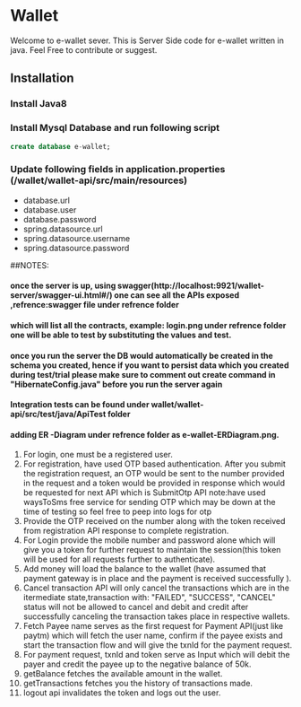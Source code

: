 
# Wallet
Welcome to e-wallet sever. This is Server Side code for e-wallet written in java. 
Feel Free to contribute or suggest.

## Installation
### Install Java8
### Install Mysql Database and run following script

```sql
create database e-wallet;
```

### Update following fields in application.properties (/wallet/wallet-api/src/main/resources)
* database.url
* database.user
* database.password
* spring.datasource.url
* spring.datasource.username
* spring.datasource.password


##NOTES:

#### once the server is up, using swagger(http://localhost:9921/wallet-server/swagger-ui.html#/) one can see all the APIs exposed ,refrence:swagger file under refrence folder 
#### which will list all the contracts, example: login.png under refrence folder one will be able to test by substituting the values and test.
#### once you run the server the DB would automatically be created in the schema you created, hence if you want to persist data which you created during test/trial please make sure to comment out create command in "HibernateConfig.java" before you run the server again 

#### Integration tests can be found under wallet/wallet-api/src/test/java/ApiTest folder

#### adding ER -Diagram under refrence folder as e-wallet-ERDiagram.png.


1) For login, one must be a registered user.
2) For registration, have used OTP based authentication.
 After you submit the registration request, an OTP would be sent to the number provided in the request and a token would be provided in response which would be requested for next API which is SubmitOtp API
  note:have used waysToSms free service for sending OTP which may be down at the time of testing so feel free to peep into logs for otp
3) Provide the OTP received on the number along with the token received from registration API response to complete registration.
4) For Login provide the mobile number and password alone which will give you a token for further request to maintain the session(this token will be used for all requests further to authenticate).
5) Add money will load the balance to the wallet (have assumed that payment gateway is in place and the payment is received successfully ).
6) Cancel transaction API will only cancel the transactions which are in the itermediate state,transaction with: "FAILED", "SUCCESS", "CANCEL" status will not be allowed to cancel and debit and credit after successfully canceling the transaction takes place in respective wallets.
7) Fetch Payee name serves as the first request for Payment API(just like paytm) which will fetch the user name, confirm if the payee exists and start the transaction flow and will give the txnId for the payment request.
8) For payment request, txnId and token serve as Input which will debit the payer and credit the payee up to the negative balance of 50k.
9) getBalance fetches the available amount in the wallet.
10) getTransactions fetches you the history of transactions made.
11) logout api invalidates the token and logs out the user.






